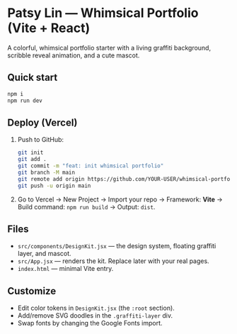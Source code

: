 # Patsy Lin — Whimsical Portfolio (Vite + React)

A colorful, whimsical portfolio starter with a living graffiti background, scribble reveal animation, and a cute mascot.

## Quick start

```bash
npm i
npm run dev
```

## Deploy (Vercel)

1. Push to GitHub:
   ```bash
   git init
   git add .
   git commit -m "feat: init whimsical portfolio"
   git branch -M main
   git remote add origin https://github.com/YOUR-USER/whimsical-portfolio.git
   git push -u origin main
   ```
2. Go to Vercel → New Project → Import your repo → Framework: **Vite** → Build command: `npm run build` → Output: `dist`.

## Files

- `src/components/DesignKit.jsx` — the design system, floating graffiti layer, and mascot.
- `src/App.jsx` — renders the kit. Replace later with your real pages.
- `index.html` — minimal Vite entry.

## Customize

- Edit color tokens in `DesignKit.jsx` (the `:root` section).
- Add/remove SVG doodles in the `.graffiti-layer` div.
- Swap fonts by changing the Google Fonts import.
